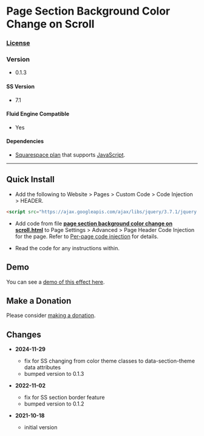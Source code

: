 # Page Section Background Color Change on Scroll

### [License][1]

### Version

  * 0.1.3

#### SS Version

  * 7.1

#### Fluid Engine Compatible

  * Yes

#### Dependencies

  * [Squarespace plan][2] that supports [JavaScript][3].

---

## Quick Install

* Add the following to Website > Pages > Custom Code > Code Injection >
  HEADER.
  
```html
<script src="https://ajax.googleapis.com/ajax/libs/jquery/3.7.1/jquery.min.js"></script>
```
  
* Add code from file **[page section background color change on
  scroll.html][4]** to Page Settings > Advanced > Page Header Code Injection for
  the page. Refer to [Per-page code injection][5] for details.
  
* Read the code for any instructions within.

## Demo

You can see a [demo of this effect here][6].

## Make a Donation

Please consider [making a donation][7].

## Changes

* **2024-11-29**
  
  * fix for SS changing from color theme classes to data-section-theme data
    attributes
  * bumped version to 0.1.3
  
* **2022-11-02**
  
  * fix for SS section border feature
  * bumped version to 0.1.2
  
* **2021-10-18**
  
  * initial version

[1]: https://github.com/tomsWebConsulting/twcsl/blob/main/LICENSE.txt#L1
[2]: https://www.squarespace.com/pricing
[3]: https://en.wikipedia.org/wiki/JavaScript
[4]: page%20section%20background%20color%20change%20on%20scroll.html#L1
[5]: https://support.squarespace.com/hc/en-us/articles/205815908-Using-code-injection#toc-per-page-code-injection
[6]: https://toms-web-consulting-demos.squarespace.com/page-section-background-color-change-on-scroll?password=twcdemos
[7]: https://github.com/tomsWebConsulting/twcsl#make-a-donation
